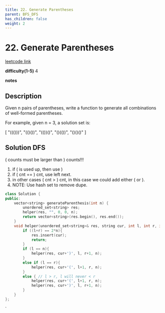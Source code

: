 ```yaml
---
title: 22. Generate Parentheses
parent: BFS_DFS
has_children: false
weight: 2
---
```

# 22. Generate Parentheses
[leetcode link](https://leetcode.com/problems/generate-parentheses/)

**difficulty(1-5)** 
4

**notes**   


## Description
Given n pairs of parentheses, write a function to generate all combinations of well-formed parentheses.

For example, given n = 3, a solution set is:

[
  "((()))",
  "(()())",
  "(())()",
  "()(())",
  "()()()"
]

## Solution DFS
( counts must be larger than ) counts!!!
1. if ( is used up, then use )
2. if ( cnt == ) cnt, use left next. 
3. in other cases ( cnt > ) cnt, in this case we could add either ( or ). 
4. NOTE: Use hash set to remove dupe. 

```c++
class Solution {
public:
    vector<string> generateParenthesis(int n) {
        unordered_set<string> res;
        helper(res, "", 0, 0, n);
        return vector<string>(res.begin(), res.end());
    }
    void helper(unordered_set<string>& res, string cur, int l, int r, int n){
        if ((l+r) == 2*n){
            res.insert(cur);
            return;
        }
        if (l == n){
            helper(res, cur+')', l, r+1, n);
        }
        else if (l == r){
            helper(res, cur+'(', l+1, r, n);
        }
        else { // l > r, l will never < r
            helper(res, cur+'(', l+1, r, n);
            helper(res, cur+')', l, r+1, n);
        }
    }
};
```

<!-- 
Default label
{: .label }

Blue label
{: .label .label-blue }

Stable
{: .label .label-green }

New release
{: .label .label-purple }

Coming soon
{: .label .label-yellow }

Deprecated
{: .label .label-red } -->
`